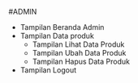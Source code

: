 #ADMIN
- Tampilan Beranda Admin
- Tampilan Data produk
    - Tampilan Lihat Data Produk
    - Tampilan Ubah Data Produk
    - Tampilan Hapus Data Produk
- Tampilan Logout
